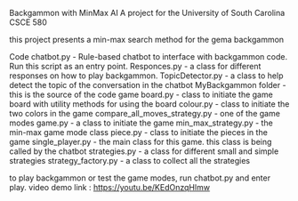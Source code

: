 Backgammon with MinMax AI
A project for the University of South Carolina CSCE 580

this project presents a min-max search method for the gema backgammon

Code
chatbot.py - Rule-based chatbot to interface with backgammon code. Run this script as an entry point.
Responces.py - a class for different responses on how to play backgammon.
TopicDetector.py - a class to help detect the topic of the conversation in the chatbot
MyBackgammon folder - this is the source of the code game
board.py - class to initiate the game board with utility methods for using the board
colour.py - class to initiate the two colors in the game
compare_all_moves_strategy.py - one of the game modes
game.py - a class to initiate the game
min_max_strategy.py - the min-max game mode class
piece.py - class to initiate the pieces in the game
single_player.py - the main class for this game. this class is being called by the chatbot
strategies.py - a class for different small and simple strategies
strategy_factory.py - a class to collect all the strategies

to play backgammon or test the game modes, run chatbot.py and enter play.
video demo link :  https://youtu.be/KEdOnzqHlmw
